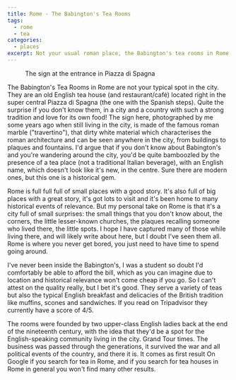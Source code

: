 ```yaml
---
title: Rome - The Babington's Tea Rooms
tags:
  - rome
  - tea
categories:
  - places
excerpt: Not your usual roman place, the Babington's tea rooms in Rome
---
```


<figure style="width: 300px" class="align-left">
  <img src="{{ site.url }}{{ site.baseurl }}{{site.posts_images_path}}babingtons.jpg" alt="">
  <figcaption>The sign at the entrance in Piazza di Spagna</figcaption>
</figure>

The Babington's Tea Rooms in Rome are not your typical spot in the city. They are
an old English tea house (and restaurant/café) located right in the super central
Piazza di Spagna (the one with the Spanish steps). Quite the surprise if you don't
know them, in a city and a country with such a strong tradition and love for its own food! The sign here, photographed by me some years ago when still living in the city, is made of the famous roman marble ("travertino"), that dirty white material which characterises the roman architecture and can be seen anywhere in the city, from buildings to plaques and fountains. I'd argue that if you don't know about Babington's and you're wandering around the city, you'd be quite bamboozled by the presence of a tea place (not a traditional Italian beverage), with an English name, which doesn't look like it's new, in the centre. Sure there are modern ones, but this one is a historical gem.

Rome is full full full of small places with a good story. It's also full of big places with a great story, it's got lots to visit and it's been home to many historical events of relevance. But my personal take on Rome is that it's a city full of small surprises: the small things that you don't know about, the corners, the little lesser-known churches, the plaques recalling someone who lived there, the little spots. I hope I have captured many of those while living there, and will likely write about here, but I doubt I've seen them all. Rome is where you never get bored, you just need to have time to spend going around.

I've never been inside the Babington's, I was a student so doubt I'd comfortably be able to afford the bill, which as you can imagine due to location and historical relevance won't come cheap if you go. So I can't attest on the quality really, but I bet it's good. They serve a variety of teas but also the typical English breakfast and delicacies of the British tradition like muffins, scones and sandwiches. If you read on Tripadvisor they currently have a score of 4/5.

The rooms were founded by two upper-class English ladies back at the end of the nineteenth century, with the idea that they'd be a spot for the English-speaking community living in the city. Grand Tour times. The business was passed through the generations, it survived the war and all political events of the country, and there it is. It comes as first result On Google if you search for tea in Rome, and if you search for tea houses in Rome in general you won't find many other results.
